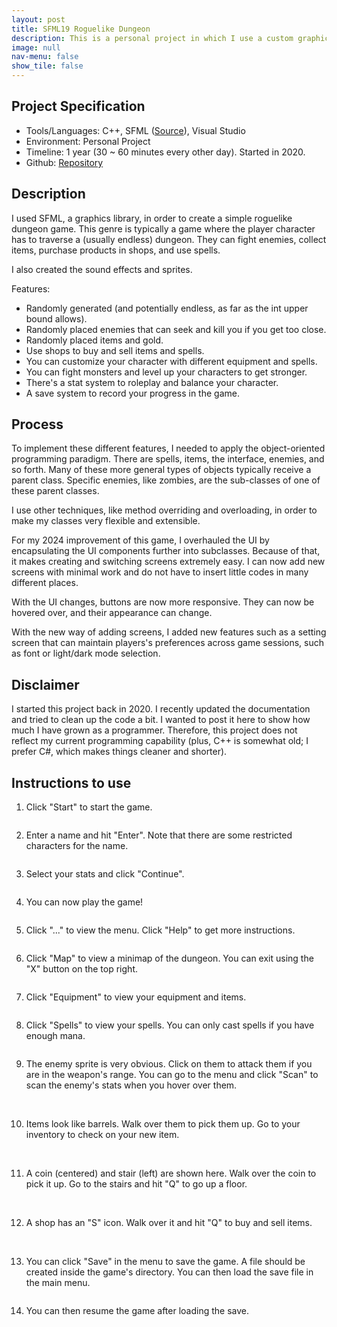 ```yaml
---
layout: post
title: SFML19 Roguelike Dungeon
description: This is a personal project in which I use a custom graphics library called SFML (<a href="https://www.sfml-dev.org/">Source</a>) to make a simple roguelike dungeon game. You could say it is pretty much completed with some enemies, items, and level generation programmed out. It just needs some debugging with the UI, but it is completed otherwise. Maybe I will come back to it in the future.
image: null
nav-menu: false
show_tile: false
---
```


## Project Specification
<ul>
  <li>Tools/Languages: C++, SFML (<a href="https://www.sfml-dev.org/">Source</a>), Visual Studio</li>
  <li>Environment: Personal Project</li>
  <li>Timeline: 1 year (30 ~ 60 minutes every other day). Started in 2020.</li>
  <li>Github: <a href="https://github.com/namdo1225/SFML19_RoguelikeDungeon">Repository</a></li>
</ul>

## Description

I used SFML, a graphics library, in order to create a simple roguelike dungeon game. This genre is typically a game where the player character has to traverse a (usually endless) dungeon. They can fight enemies, collect items, purchase products in shops, and use spells.

I also created the sound effects and sprites.

Features:
<ul>
  <li>Randomly generated (and potentially endless, as far as the int upper bound allows).</li>
  <li>Randomly placed enemies that can seek and kill you if you get too close.</li>
  <li>Randomly placed items and gold.</li>
  <li>Use shops to buy and sell items and spells.</li>
  <li>You can customize your character with different equipment and spells.</li>
  <li>You can fight monsters and level up your characters to get stronger.</li>
  <li>There's a stat system to roleplay and balance your character.</li>
  <li>A save system to record your progress in the game.</li>
</ul>

## Process

To implement these different features, I needed to apply the object-oriented programming paradigm. There are spells, items, the interface, enemies, and so forth. Many of these more general types of objects typically receive a parent class. Specific enemies, like zombies, are the sub-classes of one of these parent classes.

I use other techniques, like method overriding and overloading, in order to make my classes very flexible and extensible.

For my 2024 improvement of this game, I overhauled the UI by encapsulating the UI components further into subclasses. Because of that, it makes creating and switching screens extremely easy. I can now add new screens with minimal work and do not have to insert little codes in many different places.

With the UI changes, buttons are now more responsive. They can now be hovered over, and their appearance can change.

With the new way of adding screens, I added new features such as a setting screen that can maintain players's preferences across game sessions, such as font or light/dark mode selection.

## Disclaimer

I started this project back in 2020. I recently updated the documentation and tried to clean up the code a bit. I wanted to post it here to show how much I have grown as a programmer. Therefore, this project does not reflect my current programming capability (plus, C++ is somewhat old; I prefer C#, which makes things cleaner and shorter).

## Instructions to use

1) Click "Start" to start the game.

<img src="{% link images/projects_media/20230526_sfml19/00_title.png %}" alt="" data-position="center center" />

2) Enter a name and hit "Enter". Note that there are some restricted characters for the name.

<img src="{% link images/projects_media/20230526_sfml19/01_name.png %}" alt="" data-position="center center" />

3) Select your stats and click "Continue".

<img src="{% link images/projects_media/20230526_sfml19/02_stat.png %}" alt="" data-position="center center" />

4) You can now play the game! 

<img src="{% link images/projects_media/20230526_sfml19/03_main.png %}" alt="" data-position="center center" />

5) Click "..." to view the menu. Click "Help" to get more instructions.

<img src="{% link images/projects_media/20230526_sfml19/04_menu.png %}" alt="" data-position="center center" />

6) Click "Map" to view a minimap of the dungeon. You can exit using the "X" button on the top right.

<img src="{% link images/projects_media/20230526_sfml19/05_map.png %}" alt="" data-position="center center" />

7) Click "Equipment" to view your equipment and items.

<img src="{% link images/projects_media/20230526_sfml19/06_equipment.png %}" alt="" data-position="center center" />

8) Click "Spells" to view your spells. You can only cast spells if you have enough mana.

<img src="{% link images/projects_media/20230526_sfml19/07_spell.png %}" alt="" data-position="center center" />

9) The enemy sprite is very obvious. Click on them to attack them if you are in the weapon's range. You can go to the menu and click "Scan" to scan the enemy's stats when you hover over them.

<img src="{% link images/projects_media/20230526_sfml19/08_enemy.png %}" alt="" data-position="center center" />

<img src="{% link images/projects_media/20230526_sfml19/08_enemy_stat.png %}" alt="" data-position="center center" />

10) Items look like barrels. Walk over them to pick them up. Go to your inventory to check on your new item.

<img src="{% link images/projects_media/20230526_sfml19/09_item.png %}" alt="" data-position="center center" />

<img src="{% link images/projects_media/20230526_sfml19/09_item_got.png %}" alt="" data-position="center center" />

11) A coin (centered) and stair (left) are shown here. Walk over the coin to pick it up. Go to the stairs and hit "Q" to go up a floor.

<img src="{% link images/projects_media/20230526_sfml19/10_stair_coin.png %}" alt="" data-position="center center" />

<img src="{% link images/projects_media/20230526_sfml19/11_stair_next.png %}" alt="" data-position="center center" />

12) A shop has an "S" icon. Walk over it and hit "Q" to buy and sell items.

<img src="{% link images/projects_media/20230526_sfml19/12_shop.png %}" alt="" data-position="center center" />

<img src="{% link images/projects_media/20230526_sfml19/13_shop_buy.png %}" alt="" data-position="center center" />

13) You can click "Save" in the menu to save the game. A file should be created inside the game's directory. You can then load the save file in the main menu.

<img src="{% link images/projects_media/20230526_sfml19/14_load.png %}" alt="" data-position="center center" />

14) You can then resume the game after loading the save.

<img src="{% link images/projects_media/20230526_sfml19/15_resume.png %}" alt="" data-position="center center" />
